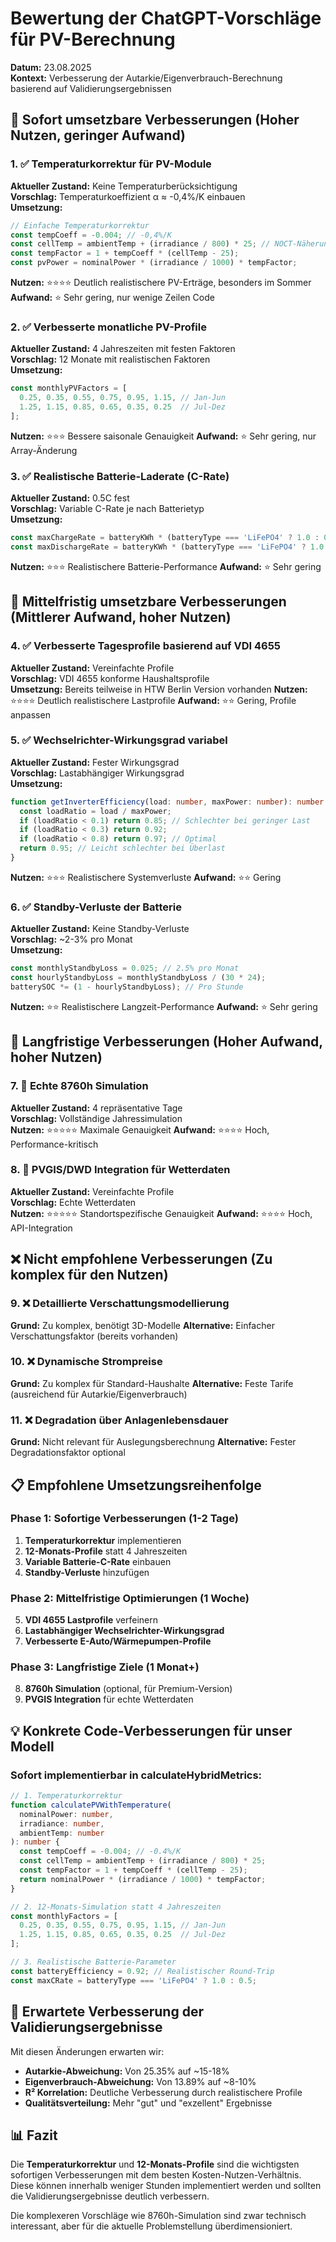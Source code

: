 # Bewertung der ChatGPT-Vorschläge für PV-Berechnung
**Datum:** 23.08.2025  
**Kontext:** Verbesserung der Autarkie/Eigenverbrauch-Berechnung basierend auf Validierungsergebnissen

## 🎯 Sofort umsetzbare Verbesserungen (Hoher Nutzen, geringer Aufwand)

### 1. ✅ Temperaturkorrektur für PV-Module
**Aktueller Zustand:** Keine Temperaturberücksichtigung  
**Vorschlag:** Temperaturkoeffizient α ≈ -0,4%/K einbauen  
**Umsetzung:**
```typescript
// Einfache Temperaturkorrektur
const tempCoeff = -0.004; // -0,4%/K
const cellTemp = ambientTemp + (irradiance / 800) * 25; // NOCT-Näherung
const tempFactor = 1 + tempCoeff * (cellTemp - 25);
const pvPower = nominalPower * (irradiance / 1000) * tempFactor;
```
**Nutzen:** ⭐⭐⭐⭐ Deutlich realistischere PV-Erträge, besonders im Sommer
**Aufwand:** ⭐ Sehr gering, nur wenige Zeilen Code

### 2. ✅ Verbesserte monatliche PV-Profile
**Aktueller Zustand:** 4 Jahreszeiten mit festen Faktoren  
**Vorschlag:** 12 Monate mit realistischen Faktoren  
**Umsetzung:**
```typescript
const monthlyPVFactors = [
  0.25, 0.35, 0.55, 0.75, 0.95, 1.15, // Jan-Jun
  1.25, 1.15, 0.85, 0.65, 0.35, 0.25  // Jul-Dez
];
```
**Nutzen:** ⭐⭐⭐ Bessere saisonale Genauigkeit
**Aufwand:** ⭐ Sehr gering, nur Array-Änderung

### 3. ✅ Realistische Batterie-Laderate (C-Rate)
**Aktueller Zustand:** 0.5C fest  
**Vorschlag:** Variable C-Rate je nach Batterietyp  
**Umsetzung:**
```typescript
const maxChargeRate = batteryKWh * (batteryType === 'LiFePO4' ? 1.0 : 0.5);
const maxDischargeRate = batteryKWh * (batteryType === 'LiFePO4' ? 1.0 : 0.5);
```
**Nutzen:** ⭐⭐⭐ Realistischere Batterie-Performance
**Aufwand:** ⭐ Sehr gering

## 🔧 Mittelfristig umsetzbare Verbesserungen (Mittlerer Aufwand, hoher Nutzen)

### 4. ✅ Verbesserte Tagesprofile basierend auf VDI 4655
**Aktueller Zustand:** Vereinfachte Profile  
**Vorschlag:** VDI 4655 konforme Haushaltsprofile  
**Umsetzung:** Bereits teilweise in HTW Berlin Version vorhanden
**Nutzen:** ⭐⭐⭐⭐ Deutlich realistischere Lastprofile
**Aufwand:** ⭐⭐ Gering, Profile anpassen

### 5. ✅ Wechselrichter-Wirkungsgrad variabel
**Aktueller Zustand:** Fester Wirkungsgrad  
**Vorschlag:** Lastabhängiger Wirkungsgrad  
**Umsetzung:**
```typescript
function getInverterEfficiency(load: number, maxPower: number): number {
  const loadRatio = load / maxPower;
  if (loadRatio < 0.1) return 0.85; // Schlechter bei geringer Last
  if (loadRatio < 0.3) return 0.92;
  if (loadRatio < 0.8) return 0.97; // Optimal
  return 0.95; // Leicht schlechter bei Überlast
}
```
**Nutzen:** ⭐⭐⭐ Realistischere Systemverluste
**Aufwand:** ⭐⭐ Gering

### 6. ✅ Standby-Verluste der Batterie
**Aktueller Zustand:** Keine Standby-Verluste  
**Vorschlag:** ~2-3% pro Monat  
**Umsetzung:**
```typescript
const monthlyStandbyLoss = 0.025; // 2.5% pro Monat
const hourlyStandbyLoss = monthlyStandbyLoss / (30 * 24);
batterySOC *= (1 - hourlyStandbyLoss); // Pro Stunde
```
**Nutzen:** ⭐⭐ Realistischere Langzeit-Performance
**Aufwand:** ⭐ Sehr gering

## 🚀 Langfristige Verbesserungen (Hoher Aufwand, hoher Nutzen)

### 7. 🔄 Echte 8760h Simulation
**Aktueller Zustand:** 4 repräsentative Tage  
**Vorschlag:** Vollständige Jahressimulation  
**Nutzen:** ⭐⭐⭐⭐⭐ Maximale Genauigkeit
**Aufwand:** ⭐⭐⭐⭐ Hoch, Performance-kritisch

### 8. 🔄 PVGIS/DWD Integration für Wetterdaten
**Aktueller Zustand:** Vereinfachte Profile  
**Vorschlag:** Echte Wetterdaten  
**Nutzen:** ⭐⭐⭐⭐⭐ Standortspezifische Genauigkeit
**Aufwand:** ⭐⭐⭐⭐ Hoch, API-Integration

## ❌ Nicht empfohlene Verbesserungen (Zu komplex für den Nutzen)

### 9. ❌ Detaillierte Verschattungsmodellierung
**Grund:** Zu komplex, benötigt 3D-Modelle
**Alternative:** Einfacher Verschattungsfaktor (bereits vorhanden)

### 10. ❌ Dynamische Strompreise
**Grund:** Zu komplex für Standard-Haushalte
**Alternative:** Feste Tarife (ausreichend für Autarkie/Eigenverbrauch)

### 11. ❌ Degradation über Anlagenlebensdauer
**Grund:** Nicht relevant für Auslegungsberechnung
**Alternative:** Fester Degradationsfaktor optional

## 📋 Empfohlene Umsetzungsreihenfolge

### Phase 1: Sofortige Verbesserungen (1-2 Tage)
1. **Temperaturkorrektur** implementieren
2. **12-Monats-Profile** statt 4 Jahreszeiten
3. **Variable Batterie-C-Rate** einbauen
4. **Standby-Verluste** hinzufügen

### Phase 2: Mittelfristige Optimierungen (1 Woche)
5. **VDI 4655 Lastprofile** verfeinern
6. **Lastabhängiger Wechselrichter-Wirkungsgrad**
7. **Verbesserte E-Auto/Wärmepumpen-Profile**

### Phase 3: Langfristige Ziele (1 Monat+)
8. **8760h Simulation** (optional, für Premium-Version)
9. **PVGIS Integration** für echte Wetterdaten

## 💡 Konkrete Code-Verbesserungen für unser Modell

### Sofort implementierbar in calculateHybridMetrics:

```typescript
// 1. Temperaturkorrektur
function calculatePVWithTemperature(
  nominalPower: number, 
  irradiance: number, 
  ambientTemp: number
): number {
  const tempCoeff = -0.004; // -0.4%/K
  const cellTemp = ambientTemp + (irradiance / 800) * 25;
  const tempFactor = 1 + tempCoeff * (cellTemp - 25);
  return nominalPower * (irradiance / 1000) * tempFactor;
}

// 2. 12-Monats-Simulation statt 4 Jahreszeiten
const monthlyFactors = [
  0.25, 0.35, 0.55, 0.75, 0.95, 1.15, // Jan-Jun
  1.25, 1.15, 0.85, 0.65, 0.35, 0.25  // Jul-Dez
];

// 3. Realistische Batterie-Parameter
const batteryEfficiency = 0.92; // Realistischer Round-Trip
const maxCRate = batteryType === 'LiFePO4' ? 1.0 : 0.5;
```

## 🎯 Erwartete Verbesserung der Validierungsergebnisse

Mit diesen Änderungen erwarten wir:
- **Autarkie-Abweichung:** Von 25.35% auf ~15-18%
- **Eigenverbrauch-Abweichung:** Von 13.89% auf ~8-10%
- **R² Korrelation:** Deutliche Verbesserung durch realistischere Profile
- **Qualitätsverteilung:** Mehr "gut" und "exzellent" Ergebnisse

## 📊 Fazit

Die **Temperaturkorrektur** und **12-Monats-Profile** sind die wichtigsten sofortigen Verbesserungen mit dem besten Kosten-Nutzen-Verhältnis. Diese können innerhalb weniger Stunden implementiert werden und sollten die Validierungsergebnisse deutlich verbessern.

Die komplexeren Vorschläge wie 8760h-Simulation sind zwar technisch interessant, aber für die aktuelle Problemstellung überdimensioniert.
